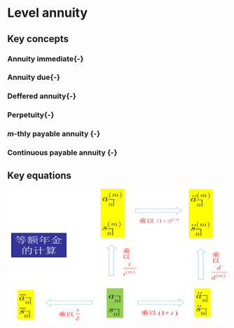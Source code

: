 # Level annuity

## Key concepts

### Annuity immediate{-}

### Annuity due{-}

### Deffered annuity{-}

### Perpetuity{-}

### $m$-thly payable annuity {-}

### Continuous payable annuity {-}

## Key equations

<img src="./plots/annuity-1.png" width="1325" />

